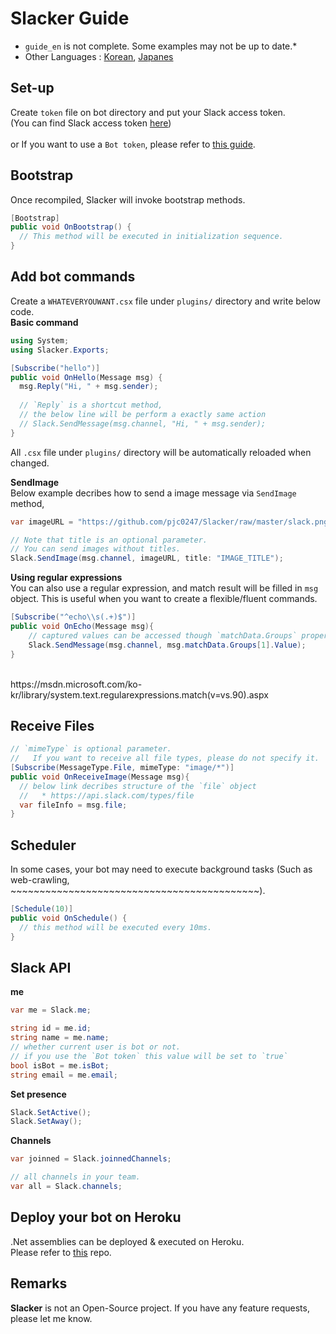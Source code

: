 Slacker Guide
====

* `guide_en` is not complete. Some examples may not be up to date.*
* Other Languages : [Korean](https://github.com/pjc0247/Slacker), [Japanes](https://github.com/pjc0247/Slacker/blob/master/guide_jp.md)

Set-up
----
Create `token` file on bot directory and put your Slack access token.<br>
(You can find Slack access token [here](https://api.slack.com/docs/oauth-test-tokens))<br>
<br>
or If you want to use a `Bot token`, please refer to [this guide](https://api.slack.com/bot-users).

Bootstrap
----
Once recompiled, Slacker will invoke bootstrap methods.
```cs
[Bootstrap]
public void OnBootstrap() {
  // This method will be executed in initialization sequence.
}
```

Add bot commands
----
Create a `WHATEVERYOUWANT.csx` file under `plugins/` directory and write below code.<br>
__Basic command__
```cs
using System;
using Slacker.Exports;

[Subscribe("hello")]
public void OnHello(Message msg) {
  msg.Reply("Hi, " + msg.sender);
  
  // `Reply` is a shortcut method,
  // the below line will be perform a exactly same action
  // Slack.SendMessage(msg.channel, "Hi, " + msg.sender);
}
```
All `.csx` file under `plugins/` directory will be automatically reloaded when changed.

__SendImage__<br>
Below example decribes how to send a image message via `SendImage` method,
```cs
var imageURL = "https://github.com/pjc0247/Slacker/raw/master/slack.png";

// Note that title is an optional parameter.
// You can send images without titles.
Slack.SendImage(msg.channel, imageURL, title: "IMAGE_TITLE");
```

__Using regular expressions__<br>
You can also use a regular expression, and match result will be filled in `msg` object. This is useful when you want to create a flexible/fluent commands.
```cs
[Subscribe("^echo\\s(.+)$")]
public void OnEcho(Message msg){
    // captured values can be accessed though `matchData.Groups` property.
    Slack.SendMessage(msg.channel, msg.matchData.Groups[1].Value);
}
```
<br>
https://msdn.microsoft.com/ko-kr/library/system.text.regularexpressions.match(v=vs.90).aspx

Receive Files
----
```cs
// `mimeType` is optional parameter.
//   If you want to receive all file types, please do not specify it.
[Subscribe(MessageType.File, mimeType: "image/*")]
public void OnReceiveImage(Message msg){
  // below link decribes structure of the `file` object
  //   * https://api.slack.com/types/file
  var fileInfo = msg.file;
}
```

Scheduler
----
In some cases, your bot may need to execute background tasks (Such as web-crawling, ~~~~~~~~~~~~~~~~~~~~~~~~~~~~~~~~~~~~~~~~~~~).
```cs
[Schedule(10)]
public void OnSchedule() {
  // this method will be executed every 10ms.
}
```

Slack API
----
__me__
```cs
var me = Slack.me;

string id = me.id;
string name = me.name;
// whether current user is bot or not.
// if you use the `Bot token` this value will be set to `true`
bool isBot = me.isBot;
string email = me.email;
```

__Set presence__
```cs
Slack.SetActive();
Slack.SetAway();
```

__Channels__
```cs
var joinned = Slack.joinnedChannels;

// all channels in your team.
var all = Slack.channels;
```

Deploy your bot on Heroku
----
.Net assemblies can be deployed & executed on Heroku.<br>
Please refer to [this](https://github.com/pjc0247/slacker_buildpack) repo.

Remarks
----
__Slacker__ is not an Open-Source project. If you have any feature requests, please let me know.
